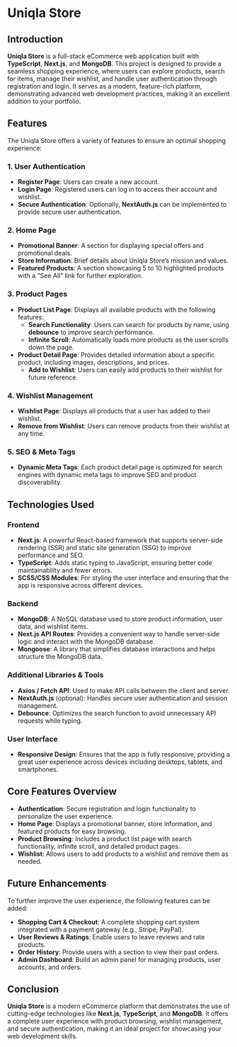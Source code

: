 # Uniqla Store

## Introduction

**Uniqla Store** is a full-stack eCommerce web application built with **TypeScript**, **Next.js**, and **MongoDB**. This project is designed to provide a seamless shopping experience, where users can explore products, search for items, manage their wishlist, and handle user authentication through registration and login. It serves as a modern, feature-rich platform, demonstrating advanced web development practices, making it an excellent addition to your portfolio.

## Features

The Uniqla Store offers a variety of features to ensure an optimal shopping experience:

### 1. **User Authentication**
   - **Register Page**: Users can create a new account.
   - **Login Page**: Registered users can log in to access their account and wishlist.
   - **Secure Authentication**: Optionally, **NextAuth.js** can be implemented to provide secure user authentication.

### 2. **Home Page**
   - **Promotional Banner**: A section for displaying special offers and promotional deals.
   - **Store Information**: Brief details about Uniqla Store’s mission and values.
   - **Featured Products**: A section showcasing 5 to 10 highlighted products with a "See All" link for further exploration.

### 3. **Product Pages**
   - **Product List Page**: Displays all available products with the following features:
     - **Search Functionality**: Users can search for products by name, using **debounce** to improve search performance.
     - **Infinite Scroll**: Automatically loads more products as the user scrolls down the page.
   - **Product Detail Page**: Provides detailed information about a specific product, including images, descriptions, and prices.
     - **Add to Wishlist**: Users can easily add products to their wishlist for future reference.

### 4. **Wishlist Management**
   - **Wishlist Page**: Displays all products that a user has added to their wishlist.
   - **Remove from Wishlist**: Users can remove products from their wishlist at any time.

### 5. **SEO & Meta Tags**
   - **Dynamic Meta Tags**: Each product detail page is optimized for search engines with dynamic meta tags to improve SEO and product discoverability.

## Technologies Used

### Frontend
- **Next.js**: A powerful React-based framework that supports server-side rendering (SSR) and static site generation (SSG) to improve performance and SEO.
- **TypeScript**: Adds static typing to JavaScript, ensuring better code maintainability and fewer errors.
- **SCSS/CSS Modules**: For styling the user interface and ensuring that the app is responsive across different devices.

### Backend
- **MongoDB**: A NoSQL database used to store product information, user data, and wishlist items.
- **Next.js API Routes**: Provides a convenient way to handle server-side logic and interact with the MongoDB database.
- **Mongoose**: A library that simplifies database interactions and helps structure the MongoDB data.

### Additional Libraries & Tools
- **Axios / Fetch API**: Used to make API calls between the client and server.
- **NextAuth.js** (optional): Handles secure user authentication and session management.
- **Debounce**: Optimizes the search function to avoid unnecessary API requests while typing.

### User Interface
- **Responsive Design**: Ensures that the app is fully responsive, providing a great user experience across devices including desktops, tablets, and smartphones.

## Core Features Overview

- **Authentication**: Secure registration and login functionality to personalize the user experience.
- **Home Page**: Displays a promotional banner, store information, and featured products for easy browsing.
- **Product Browsing**: Includes a product list page with search functionality, infinite scroll, and detailed product pages.
- **Wishlist**: Allows users to add products to a wishlist and remove them as needed.

## Future Enhancements

To further improve the user experience, the following features can be added:

- **Shopping Cart & Checkout**: A complete shopping cart system integrated with a payment gateway (e.g., Stripe, PayPal).
- **User Reviews & Ratings**: Enable users to leave reviews and rate products.
- **Order History**: Provide users with a section to view their past orders.
- **Admin Dashboard**: Build an admin panel for managing products, user accounts, and orders.

## Conclusion

**Uniqla Store** is a modern eCommerce platform that demonstrates the use of cutting-edge technologies like **Next.js**, **TypeScript**, and **MongoDB**. It offers a complete user experience with product browsing, wishlist management, and secure authentication, making it an ideal project for showcasing your web development skills.
